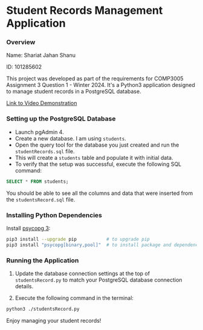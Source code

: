 
# Student Records Management Application

### Overview

Name: Shariat Jahan Shanu

ID: 101285602

This project was developed as part of the requirements for COMP3005 Assignment 3 Question 1 - Winter 2024. It's a Python3 application designed to manage student records in a PostgreSQL database.

[Link to Video Demonstration](https://youtu.be/Ina--bNfCOc)

### Setting up the PostgreSQL Database

- Launch pgAdmin 4.
- Create a new database. I am using `students`.
- Open the query tool for the database you just created and run the `studentRecords.sql` file.
- This will create a `students` table and populate it with initial data.
- To verify that the setup was successful, execute the following SQL command:

```SQL
SELECT * FROM students;
```

You should be able to see all the columns and data that were inserted from the `studentsRecord.sql` file.

### Installing Python Dependencies

Install [psycopg 3](https://pypi.org/project/psycopg/):

```bash
pip3 install --upgrade pip           # to upgrade pip
pip3 install "psycopg[binary,pool]"  # to install package and dependencies
```

### Running the Application

1. Update the database connection settings at the top of `studentsRecord.py` to match your PostgreSQL database connection details.

2. Execute the following command in the terminal:

```bash
python3 ./studentsRecord.py
```

Enjoy managing your student records!
